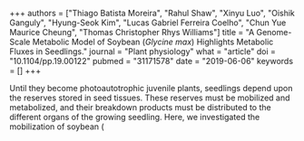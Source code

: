 +++
authors = ["Thiago Batista Moreira", "Rahul Shaw", "Xinyu Luo", "Oishik Ganguly", "Hyung-Seok Kim", "Lucas Gabriel Ferreira Coelho", "Chun Yue Maurice Cheung", "Thomas Christopher Rhys Williams"]
title = "A Genome-Scale Metabolic Model of Soybean (<i>Glycine max</i>) Highlights Metabolic Fluxes in Seedlings."
journal = "Plant physiology"
what = "article"
doi = "10.1104/pp.19.00122"
pubmed = "31171578"
date = "2019-06-06"
keywords = []
+++

Until they become photoautotrophic juvenile plants, seedlings depend upon the reserves stored in seed tissues. These reserves must be mobilized and metabolized, and their breakdown products must be distributed to the different organs of the growing seedling. Here, we investigated the mobilization of soybean (
